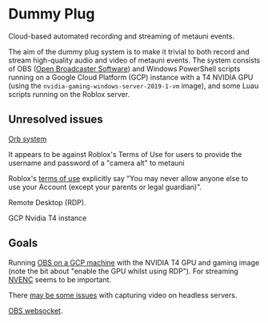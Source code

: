 # Dummy Plug

Cloud-based automated recording and streaming of metauni events.

The aim of the dummy plug system is to make it trivial to both record and stream high-quality audio and video of metauni events. The system consists of OBS ([Open Broadcaster Software](https://obsproject.com)) and Windows PowerShell scripts running on a Google Cloud Platform (GCP) instance with a T4 NVIDIA GPU (using the `nvidia-gaming-windows-server-2019-1-vm` image), and some Luau scripts running on the Roblox server. 

## Unresolved issues

[Orb system](https://github.com/metauni/orb)

It appears to be against Roblox's Terms of Use for users to provide the username and password of a "camera alt" to metauni

Roblox's [terms of use](https://en.help.roblox.com/hc/en-us/articles/115004647846-Roblox-Terms-of-Use) explicitly say "You may never allow anyone else to use your Account (except your parents or legal guardian)".

Remote Desktop (RDP).

GCP Nvidia T4 instance

## Goals

Running [OBS on a GCP machine](https://obsproject.com/forum/threads/running-obs-on-google-gcp-cloud-vm-with-tesla-t4-gpu-it-works.135072/) with the NVIDIA T4 GPU and gaming image (note the bit about "enable the GPU whilst using RDP"). For streaming [NVENC](https://www.nvidia.com/en-us/geforce/guides/broadcasting-guide/) seems to be important.

There [may be some issues](https://support.parsec.app/hc/en-us/articles/115002683491-Running-Parsec-On-A-Headless-Gaming-PC-Or-A-Server) with capturing video on headless servers.

[OBS websocket](https://github.com/obsproject/obs-websocket/blob/4.x-current/README.md).

